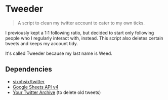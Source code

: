 # Tweeder

> A script to clean my twitter account to cater to my own ticks.

I previously kept a 1:1 following ratio, but decided to start only following people who I regularly interact with, instead.  This script also deletes certain tweets and keeps my account tidy.

It's called Tweeder because my last name is Weed.

## Dependencies

* [sixohsix/twitter](https://github.com/sixohsix/twitter)
* [Google Sheets API v4](https://developers.google.com/sheets/api/quickstart/python)
* [Your Twitter Archive](https://help.twitter.com/en/managing-your-account/how-to-download-your-twitter-archive) (to delete old tweets)
